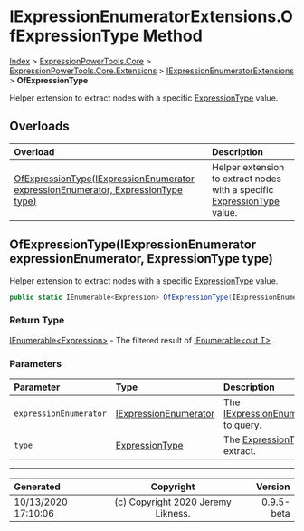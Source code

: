 ﻿# IExpressionEnumeratorExtensions.OfExpressionType Method

[Index](../index.md) > [ExpressionPowerTools.Core](ExpressionPowerTools.Core.a.md) > [ExpressionPowerTools.Core.Extensions](ExpressionPowerTools.Core.Extensions.n.md) > [IExpressionEnumeratorExtensions](ExpressionPowerTools.Core.Extensions.IExpressionEnumeratorExtensions.cs.md) > **OfExpressionType**

Helper extension to extract nodes with a specific [ExpressionType](https://docs.microsoft.com/dotnet/api/system.linq.expressions.expressiontype) value.

## Overloads

| Overload | Description |
| :-- | :-- |
| [OfExpressionType(IExpressionEnumerator expressionEnumerator, ExpressionType type)](#ofexpressiontypeiexpressionenumerator-expressionenumerator-expressiontype-type) | Helper extension to extract nodes with a specific [ExpressionType](https://docs.microsoft.com/dotnet/api/system.linq.expressions.expressiontype) value. |
## OfExpressionType(IExpressionEnumerator expressionEnumerator, ExpressionType type)

Helper extension to extract nodes with a specific [ExpressionType](https://docs.microsoft.com/dotnet/api/system.linq.expressions.expressiontype) value.

```csharp
public static IEnumerable<Expression> OfExpressionType(IExpressionEnumerator expressionEnumerator, ExpressionType type)
```

### Return Type

 [IEnumerable&lt;Expression>](https://docs.microsoft.com/dotnet/api/system.collections.generic.ienumerable-1)  - The filtered result of [IEnumerable&lt;out T>](https://docs.microsoft.com/dotnet/api/system.collections.generic.ienumerable-1) .

### Parameters

| Parameter | Type | Description |
| :-- | :-- | :-- |
| `expressionEnumerator` | [IExpressionEnumerator](ExpressionPowerTools.Core.Signatures.IExpressionEnumerator.i.md) | The [IExpressionEnumerator](ExpressionPowerTools.Core.Signatures.IExpressionEnumerator.i.md) to query. |
| `type` | [ExpressionType](https://docs.microsoft.com/dotnet/api/system.linq.expressions.expressiontype) | The [ExpressionType](https://docs.microsoft.com/dotnet/api/system.linq.expressions.expressiontype) to extract. |



---

| Generated | Copyright | Version |
| :-- | :-: | --: |
| 10/13/2020 17:10:06 | (c) Copyright 2020 Jeremy Likness. | 0.9.5-beta |
